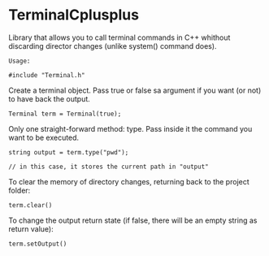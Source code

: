# TerminalCplusplus

Library that allows you to call terminal commands in C++ whithout discarding director changes (unlike system() command does).

`Usage:`

    #include "Terminal.h"
    
Create a terminal object. Pass true or false sa argument if you want (or not) to have back the output.
  
    Terminal term = Terminal(true);
    
Only one straight-forward method: type. Pass inside it the command you want to be executed.  

    string output = term.type("pwd");
    
    // in this case, it stores the current path in "output"
    
    
To clear the memory of directory changes, returning back to the project folder:

    term.clear()
    
To change the output return state (if false, there will be an empty string as return value):

    term.setOutput()
